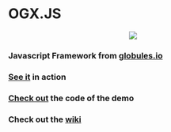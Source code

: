 # OGX.JS

<p align="center"><img src="https://drive.google.com/uc?id=1NYWktWlilxIxjvXs65iYGsrLMGkW44di" style="display:inline-block; margin:auto;"/></p>

### Javascript Framework from [globules.io](http://globules.io)

### [See it](https://globules.io/framework) in action

### [Check out](https://github.com/globules-io/OGX.Demo) the code of the demo

### Check out the [wiki](https://github.com/globules-io/OGX.JS/wiki)
